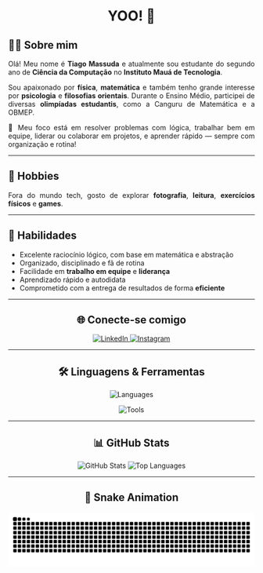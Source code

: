 <h1 align="center">YOO! 👋</h1>

<div>
  <h2>👨‍💻 Sobre mim</h2>
<!--   <img align="right" height="130px" src="https://i.pinimg.com/564x/93/d7/8b/93d78bdde3d222e01d734a9952f44f84.jpg" alt="Anime profile aesthetic" /> -->

  <p align="justify">
    Olá! Meu nome é <strong>Tiago Massuda</strong> e atualmente sou estudante do segundo ano de <strong>Ciência da Computação</strong> no <strong>Instituto Mauá de Tecnologia</strong>.
  </p>

  <p align="justify">
    Sou apaixonado por <strong>física</strong>, <strong>matemática</strong> e também tenho grande interesse por <strong>psicologia</strong> e <strong>filosofias orientais</strong>. Durante o Ensino Médio, participei de diversas <strong>olimpíadas estudantis</strong>, como a Canguru de Matemática e a OBMEP.
  </p>

  <p align="justify">
    🎯 Meu foco está em resolver problemas com lógica, trabalhar bem em equipe, liderar ou colaborar em projetos, e aprender rápido — sempre com organização e rotina!
  </p>
</div>

---

<div>
  <h2>📸 Hobbies</h2>
  <p align="justify">
    Fora do mundo tech, gosto de explorar <strong>fotografia</strong>, <strong>leitura</strong>, <strong>exercícios físicos</strong> e <strong>games</strong>.
  </p>
</div>

---

<div>
  <h2>🧠 Habilidades</h2>
  <ul>
    <li>Excelente raciocínio lógico, com base em matemática e abstração</li>
    <li>Organizado, disciplinado e fã de rotina</li>
    <li>Facilidade em <strong>trabalho em equipe</strong> e <strong>liderança</strong></li>
    <li>Aprendizado rápido e autodidata</li>
    <li>Comprometido com a entrega de resultados de forma <strong>eficiente</strong></li>
  </ul>
</div>

---

<div align="center">
  <h2>🌐 Conecte-se comigo</h2>
  <a href="https://www.linkedin.com/in/tiago-tokugi-massuda-557759285" target="_blank">
    <img src="https://img.shields.io/badge/-LinkedIn-%230077B5?style=for-the-badge&logo=linkedin&logoColor=white" alt="LinkedIn">
  </a>
  <a href="https://instagram.com/tokuji_massuda" target="_blank">
    <img src="https://img.shields.io/badge/-Instagram-%23E4405F?style=for-the-badge&logo=instagram&logoColor=white" alt="Instagram">
  </a>
</div>

---

<div align="center">
  <h2>🛠️ Linguagens & Ferramentas</h2>
  <p>
    <img src="https://skillicons.dev/icons?i=py,java,react,html,css,js,ts,r,c,cpp,git,dart,flutter&theme=dark" alt="Languages" />
  </p>
  <p>
    <img src="https://skillicons.dev/icons?i=mongo,mysql,vscode,nodejs,githubactions,anaconda,aws,figma,azure&theme=dark" alt="Tools" />
  </p>
</div>

---

<div align="center">
  <h2>📊 GitHub Stats</h2>
  <img height="150em" src="https://github-readme-stats.vercel.app/api?username=tokujito&theme=midnight-purple&show_icons=true&locale=pt-br" alt="GitHub Stats" />
  <img height="150em" src="https://github-readme-stats.vercel.app/api/top-langs/?username=tokujito&theme=midnight-purple&layout=compact" alt="Top Languages" />
</div>

---

<div align="center">
  <h2>🐍 Snake Animation</h2>
  <picture>
    <source media="(prefers-color-scheme: dark)" srcset="https://github.com/tokujiTO/tokujiTO/blob/output/github-contribution-grid-snake-dark.svg" />
    <source media="(prefers-color-scheme: light)" srcset="https://github.com/tokujiTO/tokujiTO/blob/output/github-contribution-grid-snake.svg" />
    <img alt="github-snake" src="https://github.com/tokujiTO/tokujiTO/blob/output/github-contribution-grid-snake.svg" />
  </picture>
</div>
